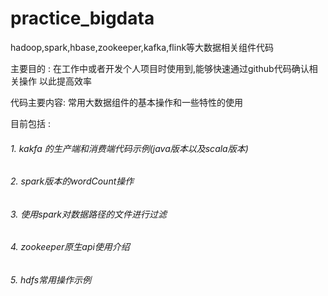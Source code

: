 # practice_bigdata
hadoop,spark,hbase,zookeeper,kafka,flink等大数据相关组件代码

主要目的 :
在工作中或者开发个人项目时使用到,能够快速通过github代码确认相关操作
以此提高效率


代码主要内容: 常用大数据组件的基本操作和一些特性的使用

目前包括 :

######           1. kakfa 的生产端和消费端代码示例(java版本以及scala版本)
######           2. spark版本的wordCount操作
######           3. 使用spark对数据路径的文件进行过滤
######           4. zookeeper原生api使用介绍
######           5. hdfs常用操作示例

